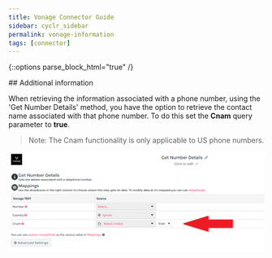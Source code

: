 ```yaml
---
title: Vonage Connector Guide
sidebar: cyclr_sidebar
permalink: vonage-information
tags: [connector]
---
```

{::options parse_block_html="true" /}
<section class="card">
## Additional information

When retrieving the information associated with a phone number, using the 'Get Number Details' method, you have the option to retrieve the contact name associated with that phone number. To do this set the **Cnam** query parameter to **true**.

> Note: The Cnam functionality is only applicable to US phone numbers.

![vonage dashboard](./images/vonage_dashboard_8.png)

</section>
